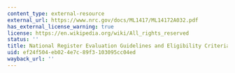```yaml
---
content_type: external-resource
external_url: https://www.nrc.gov/docs/ML1417/ML14172A032.pdf
has_external_license_warning: true
license: https://en.wikipedia.org/wiki/All_rights_reserved
status: ''
title: National Register Evaluation Guidelines and Eligibility Criteria
uid: ef24f504-eb02-4e7c-89f3-103095cc04ed
wayback_url: ''
---
```

